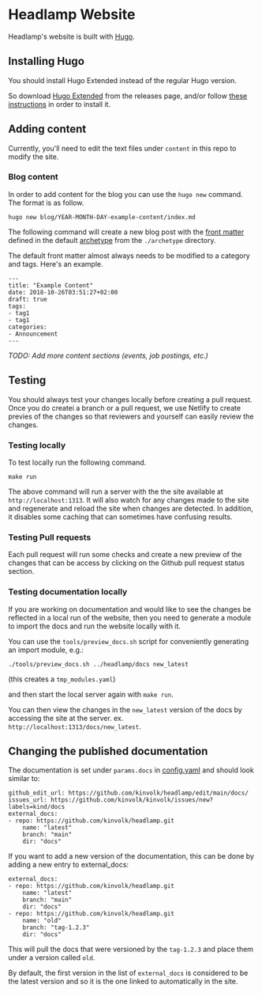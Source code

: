# Headlamp Website

Headlamp's website is built with [Hugo](https://gohugo.io/).

## Installing Hugo

You should install Hugo Extended instead of the regular Hugo version.

So download [Hugo Extended](https://github.com/gohugoio/hugo/releases)
from the releases page, and/or follow
[these instructions](https://gohugo.io/getting-started/installing/)
in order to install it.

## Adding content

Currently, you'll need to edit the text files under `content` in this repo to modify the site.

### Blog content

In order to add content for the blog you can use the `hugo new` command. The format is as follow.

`hugo new blog/YEAR-MONTH-DAY-example-content/index.md`

The following command will create a new blog post with the [front matter](https://gohugo.io/content-management/front-matter/) defined in the default [archetype](https://gohugo.io/content-management/archetypes/) from the `./archetype` directory.

The default front matter almost always needs to be modified to a category and tags. Here's an example.

```
---
title: "Example Content"
date: 2018-10-26T03:51:27+02:00
draft: true
tags:
- tag1
- tag1
categories:
- Announcement
---
```

*TODO: Add more content sections (events, job postings, etc.)*

## Testing

You should always test your changes locally before creating a pull request. Once you do createi a branch or a pull request, we use Netlify to create previes of the changes so that reviewers and yourself can easily review the changes.

### Testing locally

To test locally run the following command.

`make run`

The above command will run a server with the the site available at `http://localhost:1313`. It will also watch for any changes made to the site and regenerate and reload the site when changes are detected. In addition, it disables some caching that can sometimes have confusing results.

### Testing Pull requests

Each pull request will run some checks and create a new preview of the changes that can be access by clicking on the Github pull request status section.

### Testing documentation locally

If you are working on documentation and would like to see the changes
be reflected in a local run of the website, then you need to generate a
module to import the docs and run the website locally with it.

You can use the `tools/preview_docs.sh` script for conveniently generating
an import module, e.g.:

`./tools/preview_docs.sh ../headlamp/docs new_latest`

(this creates a `tmp_modules.yaml`)

and then start the local server again with `make run`.

You can then view the changes in the `new_latest` version of the docs by accessing the site at the server.
ex. `http://localhost:1313/docs/new_latest`.

## Changing the published documentation

The documentation is set under `params.docs` in [config.yaml](./config.yaml) and
should look similar to:

```
github_edit_url: https://github.com/kinvolk/headlamp/edit/main/docs/
issues_url: https://github.com/kinvolk/kinvolk/issues/new?labels=kind/docs
external_docs:
- repo: https://github.com/kinvolk/headlamp.git
    name: "latest"
    branch: "main"
    dir: "docs"
```

If you want to add a new version of the documentation, this can be done by adding a new entry to external_docs:
```
external_docs:
- repo: https://github.com/kinvolk/headlamp.git
    name: "latest"
    branch: "main"
    dir: "docs"
- repo: https://github.com/kinvolk/headlamp.git
    name: "old"
    branch: "tag-1.2.3"
    dir: "docs"
```

This will pull the docs that were versioned by the `tag-1.2.3` and place them under a version called `old`.

By default, the first version in the list of `external_docs` is considered to be
the latest version and so it is the one linked to automatically in the site.
